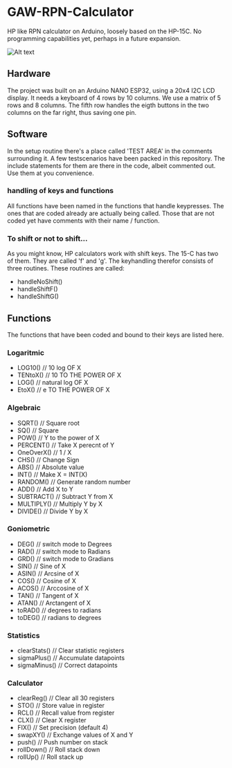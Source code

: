 # GAW-RPN-Calculator
 HP like RPN calculator on Arduino, loosely based on the HP-15C. 
 No programming capabilities yet, perhaps in a future expansion.

![Alt text](https://./gfx/GAW-RPN-Calculator-pic01.jpg "On the test bench")

## Hardware
 The project was built on an Arduino NANO ESP32, using a 20x4 I2C LCD display. 
 It needs a keyboard of 4 rows by 10 columns. We use a matrix of 5 rows and 8 columns. 
 The fifth row handles the eigth buttons in the two columns on the far right, thus saving one pin.


## Software
 In the setup routine there's a place called 'TEST AREA' in the comments surrounding it.
 A few testscenarios have been packed in this repository.
 The include statements for them are there in the code, albeit commented out.
 Use them at you convenience.

### handling of keys and functions
 All functions have been named in the functions that handle keypresses. 
 The ones that are coded already are actually being called.
 Those that are not coded yet have comments with their name / function.

### To shift or not to shift...
 As you might know, HP calculators work with shift keys. The 15-C has two of them.
 They are called 'f' and 'g'. The keyhandling therefor consists of three routines.
 These routines are called:
 - handleNoShift()
 - handleShiftF()
 - handleShiftG()


## Functions
 The functions that have been coded and bound to their keys are listed here.

### Logaritmic

- LOG10()         // 10 log OF X
- TENtoX()        // 10 TO THE POWER OF X
- LOG()           // natural log OF X
- EtoX()          // e TO THE POWER OF X

### Algebraic

- SQRT()          // Square root
- SQ()            // Square
- POW()           // Y to the power of X
- PERCENT()       // Take X perecnt of Y
- OneOverX()      // 1 / X
- CHS()           // Change Sign
- ABS()           // Absolute value
- INT()           // Make X = INT(X)
- RANDOM()        // Generate random number
- ADD()           // Add X to Y
- SUBTRACT()      // Subtract Y from X
- MULTIPLY()      // Multiply Y by X
- DIVIDE()        // Divide Y by X

### Goniometric

- DEG()           // switch mode to Degrees
- RAD()           // switch mode to Radians
- GRD()           // switch mode to Gradians
- SIN()           // Sine of X
- ASIN()          // Arcsine of X
- COS()           // Cosine of X
- ACOS()          // Arccosine of X
- TAN()           // Tangent of X
- ATAN()          // Arctangent of X
- toRAD()         // degrees to radians
- toDEG()         // radians to degrees

### Statistics

- clearStats()    // Clear statistic registers
- sigmaPlus()     // Accumulate datapoints
- sigmaMinus()    // Correct datapoints


### Calculator

- clearReg()      // Clear all 30 registers
- STO()           // Store value in register
- RCL()           // Recall value from register
- CLX()           // Clear X register
- FIX()           // Set precision (default 4)
- swapXY()        // Exchange values of X and Y
- push()          // Push number on stack
- rollDown()      // Roll stack down
- rollUp()        // Roll stack up

